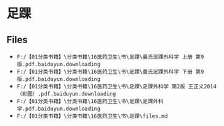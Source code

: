 # 足踝

## Files

- `F:/【01分类书籍】\分类书籍\16医药卫生\书\足踝\曼氏足踝外科学 上册 第9版.pdf.baiduyun.downloading`
- `F:/【01分类书籍】\分类书籍\16医药卫生\书\足踝\曼氏足踝外科学 下册 第9版.pdf.baiduyun.downloading`
- `F:/【01分类书籍】\分类书籍\16医药卫生\书\足踝\足踝外科学 第2版 王正义2014（彩图）.pdf.baiduyun.downloading`
- `F:/【01分类书籍】\分类书籍\16医药卫生\书\足踝\足踝外科学.pdf.baiduyun.downloading`
- `F:/【01分类书籍】\分类书籍\16医药卫生\书\足踝\files.md`
